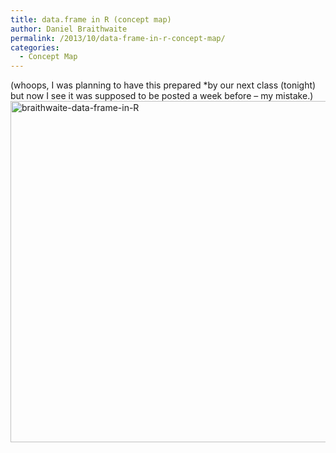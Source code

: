 ```yaml
---
title: data.frame in R (concept map)
author: Daniel Braithwaite
permalink: /2013/10/data-frame-in-r-concept-map/
categories:
  - Concept Map
---
```

(whoops, I was planning to have this prepared *by our next class (tonight) but now I see it was supposed to be posted a week before &#8211; my mistake.)[  
][1][<img class="alignleft size-large wp-image-4909" alt="braithwaite-data-frame-in-R" src="http://teaching.software-carpentry.org/wp-content/uploads/2013/10/braithwaite-data-frame-in-R-1024x791.png" width="707" height="546" />][2]

 [1]: http://teaching.software-carpentry.org/wp-content/uploads/2013/10/braithwaite-data-frame-in-R.pdf
 [2]: http://teaching.software-carpentry.org/wp-content/uploads/2013/10/braithwaite-data-frame-in-R.png
